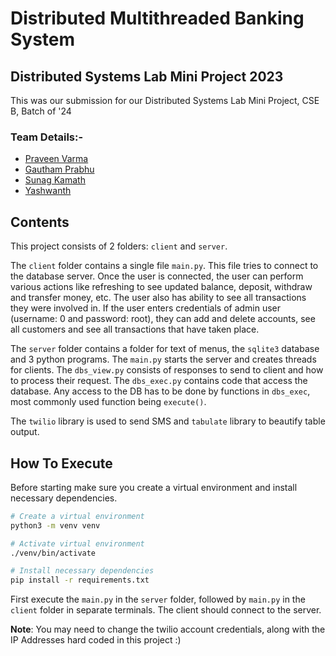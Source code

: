 # Distributed Multithreaded Banking System
## Distributed Systems Lab Mini Project 2023

This was our submission for our Distributed Systems Lab Mini Project, CSE B, Batch of '24

### Team Details:-
* [Praveen Varma](https://github.com/geekyprawins/)
* [Gautham Prabhu](https://github.com/GauthamPrabhuM)
* [Sunag Kamath](https://github.com/sravikam)
* [Yashwanth](https://github.com/yashwanth008)




## Contents

This project consists of 2 folders: `client` and `server`.

The `client` folder contains a single file `main.py`. This file tries to
connect to the database server. Once the user is connected, the user can perform
various actions like refreshing to see updated balance, deposit, withdraw and 
transfer money, etc. The user also has ability to see all transactions they were
involved in.
If the user enters credentials of admin user (username: 0 and password: root), they can add and delete accounts, see all customers and see all transactions that have taken place.

The `server` folder contains a folder for text of menus, the `sqlite3` database and
3 python programs. The `main.py` starts the server and creates threads for clients.
The `dbs_view.py` consists of responses to send to client and how to process their 
request. The `dbs_exec.py` contains code that access the database. Any access to the
DB has to be done by functions in `dbs_exec`, most commonly used function being
`execute()`.

The `twilio` library is used to send SMS and `tabulate` library to beautify table
output.

## How To Execute

Before starting make sure you create a virtual environment and install necessary
dependencies.

```bash
# Create a virtual environment
python3 -m venv venv

# Activate virtual environment
./venv/bin/activate

# Install necessary dependencies
pip install -r requirements.txt
```

First execute the `main.py` in the `server` folder, followed by `main.py` in the
`client` folder in separate terminals. The client should connect to the server.

**Note**: You may need to change the twilio account credentials, along with the IP
Addresses hard coded in this project :)